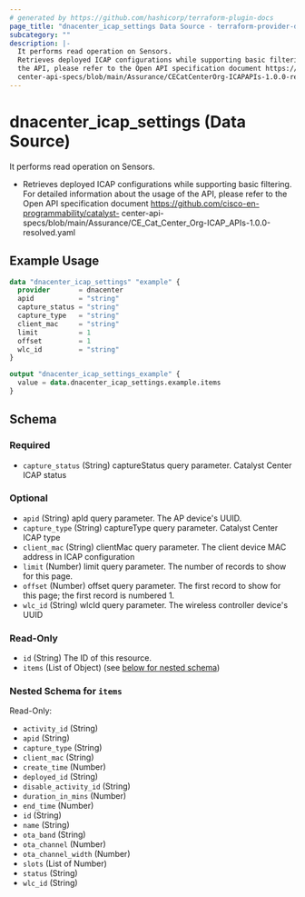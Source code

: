```yaml
---
# generated by https://github.com/hashicorp/terraform-plugin-docs
page_title: "dnacenter_icap_settings Data Source - terraform-provider-dnacenter"
subcategory: ""
description: |-
  It performs read operation on Sensors.
  Retrieves deployed ICAP configurations while supporting basic filtering. For detailed information about the usage of
  the API, please refer to the Open API specification document https://github.com/cisco-en-programmability/catalyst-
  center-api-specs/blob/main/Assurance/CECatCenterOrg-ICAPAPIs-1.0.0-resolved.yaml
---
```


# dnacenter_icap_settings (Data Source)

It performs read operation on Sensors.

- Retrieves deployed ICAP configurations while supporting basic filtering. For detailed information about the usage of
the API, please refer to the Open API specification document https://github.com/cisco-en-programmability/catalyst-
center-api-specs/blob/main/Assurance/CE_Cat_Center_Org-ICAP_APIs-1.0.0-resolved.yaml

## Example Usage

```terraform
data "dnacenter_icap_settings" "example" {
  provider       = dnacenter
  apid           = "string"
  capture_status = "string"
  capture_type   = "string"
  client_mac     = "string"
  limit          = 1
  offset         = 1
  wlc_id         = "string"
}

output "dnacenter_icap_settings_example" {
  value = data.dnacenter_icap_settings.example.items
}
```

<!-- schema generated by tfplugindocs -->
## Schema

### Required

- `capture_status` (String) captureStatus query parameter. Catalyst Center ICAP status

### Optional

- `apid` (String) apId query parameter. The AP device's UUID.
- `capture_type` (String) captureType query parameter. Catalyst Center ICAP type
- `client_mac` (String) clientMac query parameter. The client device MAC address in ICAP configuration
- `limit` (Number) limit query parameter. The number of records to show for this page.
- `offset` (Number) offset query parameter. The first record to show for this page; the first record is numbered 1.
- `wlc_id` (String) wlcId query parameter. The wireless controller device's UUID

### Read-Only

- `id` (String) The ID of this resource.
- `items` (List of Object) (see [below for nested schema](#nestedatt--items))

<a id="nestedatt--items"></a>
### Nested Schema for `items`

Read-Only:

- `activity_id` (String)
- `apid` (String)
- `capture_type` (String)
- `client_mac` (String)
- `create_time` (Number)
- `deployed_id` (String)
- `disable_activity_id` (String)
- `duration_in_mins` (Number)
- `end_time` (Number)
- `id` (String)
- `name` (String)
- `ota_band` (String)
- `ota_channel` (Number)
- `ota_channel_width` (Number)
- `slots` (List of Number)
- `status` (String)
- `wlc_id` (String)
